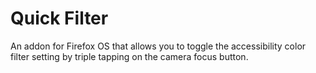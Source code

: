 # Quick Filter

An addon for Firefox OS that allows you to toggle the accessibility color filter setting by triple tapping on the camera focus button.
